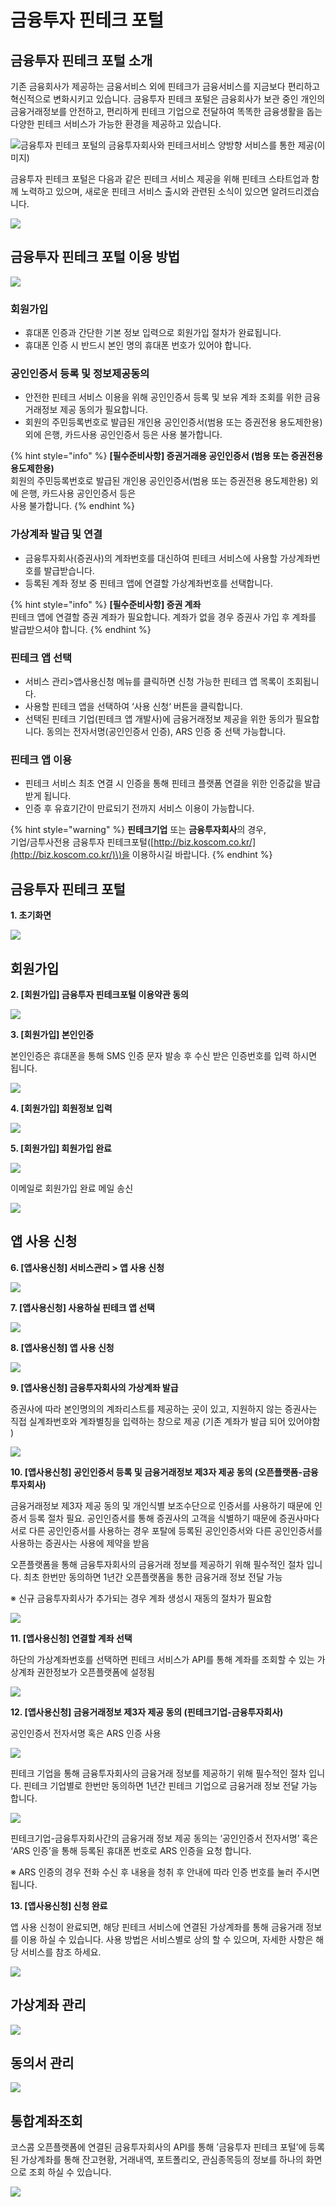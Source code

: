 # 금융투자 핀테크 포털

## 금융투자 핀테크 포털 소개

기존 금융회사가 제공하는 금융서비스 외에 핀테크가 금융서비스를 지금보다 편리하고 혁신적으로 변화시키고 있습니다. 금융투자 핀테크 포털은 금융회사가 보관 중인 개인의 금융거래정보를 안전하고, 편리하게 핀테크 기업으로 전달하여 똑똑한 금융생활을 돕는 다양한 핀테크 서비스가 가능한 환경을 제공하고 있습니다.

![&#xAE08;&#xC735;&#xD22C;&#xC790; &#xD540;&#xD14C;&#xD06C; &#xD3EC;&#xD138;&#xC758; &#xAE08;&#xC735;&#xD22C;&#xC790;&#xD68C;&#xC0AC;&#xC640; &#xD540;&#xD14C;&#xD06C;&#xC11C;&#xBE44;&#xC2A4; &#xC591;&#xBC29;&#xD5A5; &#xC11C;&#xBE44;&#xC2A4;&#xB97C; &#xD1B5;&#xD55C; &#xC81C;&#xACF5;\(&#xC774;&#xBBF8;&#xC9C0;\)](http://open.koscom.co.kr/images/spt/info/img_info01.jpg)

금융투자 핀테크 포털은 다음과 같은 핀테크 서비스 제공을 위해 핀테크 스타트업과 함께 노력하고 있으며, 새로운 핀테크 서비스 출시와 관련된 소식이 있으면 알려드리겠습니다.

![](../../.gitbook/assets/image%20%2842%29.png)

### 

## 금융투자 핀테크 포털 이용 방법

![](../../.gitbook/assets/image%20%2894%29.png)

### 회원가입

* 휴대폰 인증과 간단한 기본 정보 입력으로 회원가입 절차가 완료됩니다.
* 휴대폰 인증 시 반드시 본인 명의 휴대폰 번호가 있어야 합니다.

### 공인인증서 등록 및 정보제공동의

* 안전한 핀테크 서비스 이용을 위해 공인인증서 등록 및 보유 계좌 조회를 위한 금융거래정보 제공 동의가 필요합니다.
* 회원의 주민등록번호로 발급된 개인용 공인인증서\(범용 또는 증권전용 용도제한용\) 외에 은행, 카드사용 공인인증서 등은 사용 불가합니다.

{% hint style="info" %}
 **\[필수준비사항\] 증권거래용 공인인증서 \(범용 또는 증권전용 용도제한용\)**  
회원의 주민등록번호로 발급된 개인용 공인인증서\(범용 또는 증권전용 용도제한용\) 외에 은행, 카드사용 공인인증서 등은  
사용 불가합니다.
{% endhint %}

### 가상계좌 발급 및 연결

* 금융투자회사\(증권사\)의 계좌번호를 대신하여 핀테크 서비스에 사용할 가상계좌번호를 발급받습니다.
* 등록된 계좌 정보 중 핀테크 앱에 연결할 가상계좌번호를 선택합니다.

{% hint style="info" %}
 **\[필수준비사항\] 증권 계좌**  
핀테크 앱에 연결할 증권 계좌가 필요합니다. 계좌가 없을 경우 증권사 가입 후 계좌를 발급받으셔야 합니다.
{% endhint %}

### 핀테크 앱 선택

* 서비스 관리&gt;앱사용신청 메뉴를 클릭하면 신청 가능한 핀테크 앱 목록이 조회됩니다.
* 사용할 핀테크 앱을 선택하여 ‘사용 신청‘ 버튼을 클릭합니다.
* 선택된 핀테크 기업\(핀테크 앱 개발사\)에 금융거래정보 제공을 위한 동의가 필요합니다.  동의는 전자서명\(공인인증서 인증\), ARS 인증 중 선택 가능합니다.

### 핀테크 앱 이용

* 핀테크 서비스 최초 연결 시 인증을 통해 핀테크 플랫폼 연결을 위한 인증값을 발급받게 됩니다.
* 인증 후 유효기간이 만료되기 전까지 서비스 이용이 가능합니다.

{% hint style="warning" %}
**핀테크기업** 또는 **금융투자회사**의 경우,  
기업/금투사전용 금융투자 핀테크포털\([http://biz.koscom.co.kr/](http://biz.koscom.co.kr/)\)을 이용하시길 바랍니다.
{% endhint %}

## 금융투자 핀테크 포털

**1.  초기화면**

![](../../.gitbook/assets/image%20%28147%29.png)

## 회원가입

**2.  \[회원가입\] 금융투자 핀테크포털 이용약관 동의**

![](../../.gitbook/assets/image%20%28116%29.png)



**3.  \[회원가입\] 본인인증**

본인인증은 휴대폰을 통해 SMS 인증 문자 발송 후 수신 받은 인증번호를 입력 하시면 됩니다.

![](../../.gitbook/assets/image%20%2891%29.png)



**4.  \[회원가입\] 회원정보 입력**

![](../../.gitbook/assets/image%20%2861%29.png)



**5.  \[회원가입\] 회원가입 완료**

![](../../.gitbook/assets/image%20%2882%29.png)

이메일로 회원가입 완료 메일 송신

![](../../.gitbook/assets/image%20%2897%29.png)

## 앱 사용 신청

**6.  \[앱사용신청\] 서비스관리 &gt; 앱 사용 신청**

![](../../.gitbook/assets/image%20%2870%29.png)



**7.  \[앱사용신청\] 사용하실 핀테크 앱 선택**

![](../../.gitbook/assets/image%20%28148%29.png)



**8.  \[앱사용신청\] 앱 사용 신청**

![](../../.gitbook/assets/image%20%2881%29.png)



**9.  \[앱사용신청\] 금융투자회사의 가상계좌 발급**

증권사에 따라 본인명의의 계좌리스트를 제공하는 곳이 있고, 지원하지 않는 증권사는 직접 실계좌번호와 계좌별칭을 입력하는 창으로 제공 \(기존 계좌가 발급 되어 있어야함\)

![](../../.gitbook/assets/image%20%2872%29.png)



**10.  \[앱사용신청\] 공인인증서 등록 및 금융거래정보 제3자 제공 동의 \(오픈플랫폼-금융투자회사\)**

금융거래정보 제3자 제공 동의 및 개인식별 보조수단으로 인증서를 사용하기 때문에 인증서 등록 절차 필요. 공인인증서를 통해 증권사의 고객을 식별하기 때문에 증권사마다 서로 다른 공인인증서를 사용하는 경우 포탈에 등록된 공인인증서와 다른 공인인증서를 사용하는 증권사는 사용에 제약을 받음

오픈플랫폼을 통해 금융투자회사의 금융거래 정보를 제공하기 위해 필수적인 절차 입니다. 최초 한번만 동의하면 1년간 오픈플랫폼을 통한 금융거래 정보 전달 가능   
※ 신규 금융투자회사가 추가되는 경우 계좌 생성시 재동의 절차가 필요함

![](../../.gitbook/assets/image%20%28111%29.png)



**11.  \[앱사용신청\] 연결할 계좌 선택**

하단의 가상계좌번호를 선택하면 핀테크 서비스가 API를 통해 계좌를 조회할 수 있는 가상계좌 권한정보가 오픈플랫폼에 설정됨

![](../../.gitbook/assets/image%20%284%29.png)



**12.  \[앱사용신청\] 금융거래정보 제3자 제공 동의 \(핀테크기업-금융투자회사\)**

공인인증서 전자서명 혹은 ARS 인증 사용

![](../../.gitbook/assets/image%20%28117%29.png)

핀테크 기업을 통해 금융투자회사의 금융거래 정보를 제공하기 위해 필수적인 절차 입니다. 핀테크 기업별로 한번만 동의하면 1년간 핀테크 기업으로 금융거래 정보 전달 가능 합니다.

![](../../.gitbook/assets/image%20%2857%29.png)

핀테크기업-금융투자회사간의 금융거래 정보 제공 동의는 ‘공인인증서 전자서명’ 혹은 ‘ARS 인증’을 통해 등록된 휴대폰 번호로 ARS 인증을 요청 합니다.

※ ARS 인증의 경우 전화 수신 후 내용을 청취 후 안내에 따라 인증 번호를 눌러 주시면 됩니다.



**13.  \[앱사용신청\] 신청 완료**

앱 사용 신청이 완료되면, 해당 핀테크 서비스에 연결된 가상계좌를 통해 금융거래 정보를 이용 하실 수 있습니다. 사용 방법은 서비스별로 상의 할 수 있으며, 자세한 사항은 해당 서비스를 참조 하세요.

![](../../.gitbook/assets/image%20%2823%29.png)





## 가상계좌 관리

![](../../.gitbook/assets/image%20%2817%29.png)

## 동의서 관리

![](../../.gitbook/assets/image%20%2886%29.png)

## 통합계좌조회

코스콤 오픈플랫폼에 연결된 금융투자회사의 API를 통해 ’금융투자 핀테크 포털’에 등록된 가상계좌를 통해 잔고현황, 거래내역, 포트폴리오, 관심종목등의 정보를 하나의 화면으로 조회 하실 수 있습니다.

![](../../.gitbook/assets/image%20%2885%29.png)



